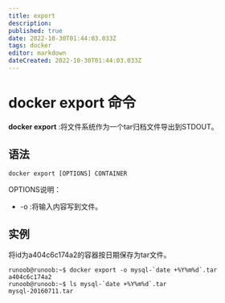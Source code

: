 ```yaml
---
title: export
description: 
published: true
date: 2022-10-30T01:44:03.033Z
tags: docker
editor: markdown
dateCreated: 2022-10-30T01:44:03.033Z
---
```


# docker export 命令

**docker export** :将文件系统作为一个tar归档文件导出到STDOUT。

## 语法

```
docker export [OPTIONS] CONTAINER
```

OPTIONS说明：

- -o :将输入内容写到文件。

## 实例
将id为a404c6c174a2的容器按日期保存为tar文件。

```
runoob@runoob:~$ docker export -o mysql-`date +%Y%m%d`.tar a404c6c174a2
runoob@runoob:~$ ls mysql-`date +%Y%m%d`.tar
mysql-20160711.tar
```
